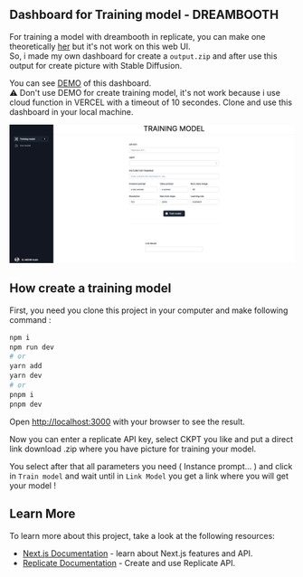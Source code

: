 ## Dashboard for Training model - DREAMBOOTH

For training a model with dreambooth in replicate, you can make one theoretically [her](https://replicate.com/replicate/dreambooth/versions/a8ba568da0313951a6b311b43b1ea3bf9f2ef7b9fd97ed94cebd7ffd2da66654) but it's not work on this web UI.  
So, i made my own dashboard for create a `output.zip` and after use this output for create picture with Stable Diffusion.  
  
You can see [DEMO](https://nextapp-one-peach.vercel.app/) of this dashboard.  
⚠️ Don't use DEMO for create training model, it's not work because i use cloud function in VERCEL with a timeout of 10 secondes. Clone and use this dashboard in your local machine.

![Picture of Home Page](./ReadMe/HomePage.png)

## How create a training model

First, you need you clone this project in your computer and make following command :

```bash
npm i 
npm run dev
# or
yarn add
yarn dev
# or
pnpm i
pnpm dev
```

Open [http://localhost:3000](http://localhost:3000) with your browser to see the result.

Now you can enter a replicate API key, select CKPT you like and put a direct link download .zip where you have picture for training your model.

You select after that all parameters you need ( Instance prompt... ) and click in `Train model` and wait until in `Link Model` you get a link where you will get your model !

## Learn More

To learn more about this project, take a look at the following resources:

- [Next.js Documentation](https://nextjs.org/docs) - learn about Next.js features and API.
- [Replicate Documentation](https://replicate.com/docs) - Create and use Replicate API.